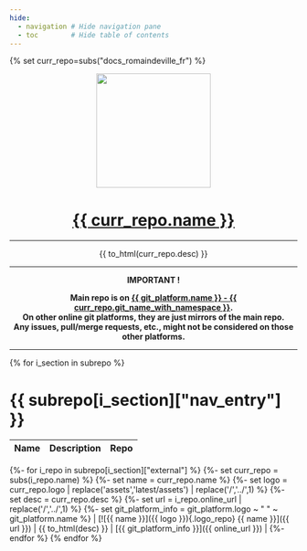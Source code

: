 ```yaml
---
hide:
  - navigation # Hide navigation pane
  - toc        # Hide table of contents
---
```


{% set curr_repo=subs("docs_romaindeville_fr") %}

<!-- BEGIN MKDOCS TEMPLATE -->
<!--
WARNING, DO NOT UPDATE CONTENT BETWEEN MKDOCS TEMPLATE TAG !
Modified content will be overwritten when updating
-->

<div align="center">

  <!-- Project Title -->
  <a href="{{ git_platform.url }}{{ curr_repo.repo_path_with_namespace }}">
    <img src="{{ curr_repo.logo }}" width="200px">
    <h1>{{ curr_repo.name }}</h1>
  </a>

<hr>

{{ to_html(curr_repo.desc) }}

<hr>

  <b>
IMPORTANT !<br>

Main repo is on
<a href="{{ git_platform.url }}{{ curr_repo.git_slug_with_namespace }}">
  {{ git_platform.name }} - {{ curr_repo.git_name_with_namespace }}</a>.<br>
On other online git platforms, they are just mirrors of the main repo.<br>
Any issues, pull/merge requests, etc., might not be considered on those other
platforms.
  </b>

</div>

--------------------------------------------------------------------------------

<!-- END MKDOCS TEMPLATE -->

{% for i_section in subrepo %}
# {{ subrepo[i_section]["nav_entry"] }}

| Name | Description | Repo |
|-----| ----| ----|
{%- for i_repo in subrepo[i_section]["external"] %}
{%-  set curr_repo = subs(i_repo.name) %}
{%-  set name = curr_repo.name %}
{%-  set logo = curr_repo.logo | replace('assets','latest/assets') | replace('/','../',1) %}
{%-  set desc = curr_repo.desc %}
{%-  set url = i_repo.online_url | replace('/','../',1) %}
{%-  set git_platform_info = git_platform.logo ~ " " ~ git_platform.name  %}
| [![{{ name }}]({{ logo }}){.logo_repo} {{ name }}]({{ url }}) | {{ to_html(desc) }} | [{{ git_platform_info }}]({{ online_url }}) |
{%- endfor %}
{% endfor %}


